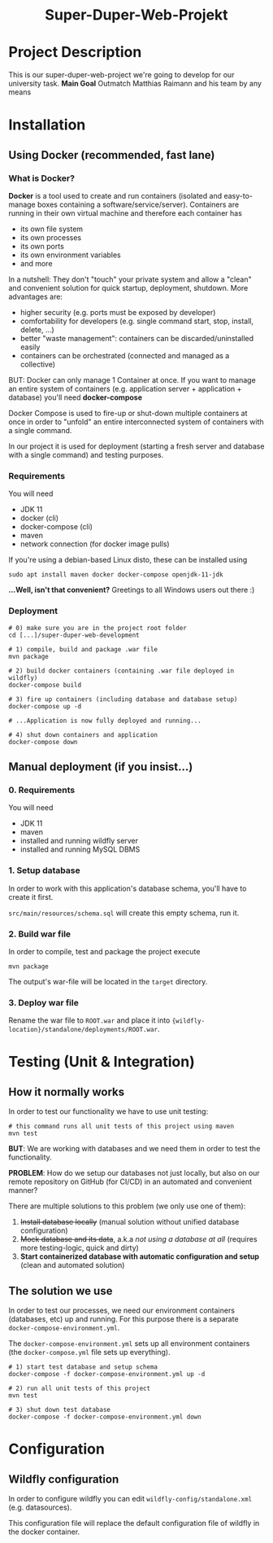 <h1 align="center">Super-Duper-Web-Projekt</h1>

# Project Description
This is our super-duper-web-project we're going to develop for our university task.
**Main Goal** Outmatch Matthias Raimann and his team by any means

# Installation

## Using Docker (recommended, fast lane)

### What is Docker?
**Docker** is a tool used to create and run containers (isolated and easy-to-manage boxes
containing a software/service/server). Containers are running in their own virtual machine
and therefore each container has
* its own file system
* its own processes
* its own ports
* its own environment variables
* and more

In a nutshell: They don't "touch" your private system and allow a "clean" and convenient 
solution for quick startup, deployment, shutdown. More advantages are:
* higher security (e.g. ports must be exposed by developer)
* comfortability for developers (e.g. single command start, stop, install, delete, ...)
* better "waste management": containers can be discarded/uninstalled easily
* containers can be orchestrated (connected and managed as a collective)

BUT: Docker can only manage 1 Container at once. If you want to manage an entire system
of containers (e.g. application server + application + database) you'll need **docker-compose**

Docker Compose is used to fire-up or shut-down multiple containers at once in order to 
"unfold" an entire interconnected system of containers with a single command.

In our project it is used for deployment (starting a fresh server and database with a single command)
and testing purposes.

### Requirements

You will need
* JDK 11
* docker (cli)
* docker-compose (cli)
* maven
* network connection (for docker image pulls)

If you're using a debian-based Linux disto, these can be installed using
```shell
sudo apt install maven docker docker-compose openjdk-11-jdk
```
**...Well, isn't that convenient?** Greetings to all Windows users out there :)

### Deployment

```shell
# 0) make sure you are in the project root folder
cd [...]/super-duper-web-development

# 1) compile, build and package .war file
mvn package

# 2) build docker containers (containing .war file deployed in wildfly)
docker-compose build

# 3) fire up containers (including database and database setup)
docker-compose up -d

# ...Application is now fully deployed and running...

# 4) shut down containers and application
docker-compose down
```

## Manual deployment (if you insist...)

### 0. Requirements

You will need
* JDK 11
* maven
* installed and running wildfly server
* installed and running MySQL DBMS

### 1. Setup database
In order to work with this application's database schema, you'll have to create it first.

`src/main/resources/schema.sql` will create this empty schema, run it.

### 2. Build war file
In order to compile, test and package the project execute
```shell
mvn package
```

The output's war-file will be located in the `target` directory.

### 3. Deploy war file
Rename the war file to `ROOT.war` and place it into `{wildfly-location}/standalone/deployments/ROOT.war`.

# Testing (Unit & Integration)
## How it normally works
In order to test our functionality we have to use unit testing:
```shell
# this command runs all unit tests of this project using maven
mvn test
```

**BUT**: We are working with databases and we need them in order to test the functionality.

**PROBLEM**: How do we setup our databases not just locally, but also on our remote repository on 
GitHub (for CI/CD) in an automated and convenient manner?

There are multiple solutions to this problem (we only use one of them):
1) ~~Install database locally~~ (manual solution without unified database configuration)
2) ~~Mock database and its data~~, a.k.a _not using a database at all_ (requires more testing-logic, quick and dirty)
3) **Start containerized database with automatic configuration and setup** (clean and automated solution)

## The solution we use
In order to test our processes, we need our environment containers (databases, etc) up and running.
For this purpose there is a separate `docker-compose-environment.yml`.

The `docker-compose-environment.yml` sets up all environment containers 
(the `docker-compose.yml` file sets up everything).

```shell
# 1) start test database and setup schema
docker-compose -f docker-compose-environment.yml up -d

# 2) run all unit tests of this project
mvn test 

# 3) shut down test database
docker-compose -f docker-compose-environment.yml down
```

# Configuration
## Wildfly configuration
In order to configure wildfly you can edit `wildfly-config/standalone.xml` (e.g. datasources).

This configuration file will replace the default configuration file of wildfly in the docker container.
